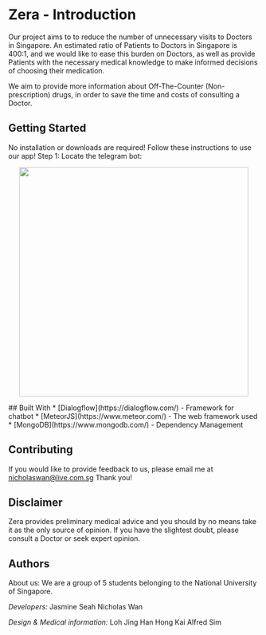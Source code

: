 # Zera - Introduction
Our project aims to to reduce the number of unnecessary visits to Doctors in Singapore. An estimated ratio of Patients to Doctors in Singapore is 400:1, and we would like to ease this burden on Doctors, as well as provide Patients with the necessary medical knowledge to make informed decisions of choosing their medication.

We aim to provide more information about Off-The-Counter (Non-prescription) drugs, in order to save the time and costs of consulting a Doctor. 

## Getting Started 

No installation or downloads are required! Follow these instructions to use our app!
Step 1: Locate the telegram bot:
<p align="center">
  <img width="460" height="auto" src="https://user-images.githubusercontent.com/36837883/44831927-2eaea900-ac5b-11e8-8815-bebd46b026ee.png">
</p>
## Built With
* [Dialogflow](https://dialogflow.com/) - Framework for chatbot
* [MeteorJS](https://www.meteor.com/) - The web framework used
* [MongoDB](https://www.mongodb.com/) - Dependency Management

## Contributing

If you would like to provide feedback to us, please email me at nicholaswan@live.com.sg
Thank you!

## Disclaimer

Zera provides preliminary medical advice and you should by no means take it as the only source of opinion.
If you have the slightest doubt, please consult a Doctor or seek expert opinion.

## Authors
About us: We are a group of 5 students belonging to the National University of Singapore.

*Developers:*
Jasmine Seah
Nicholas Wan

*Design & Medical information:*
Loh Jing Han
Hong Kai
Alfred Sim




